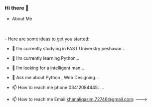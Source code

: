 ### Hi there 👋

- About Me
<br>
<br>
- Here are some ideas to get you started:

- 🔭 I’m currently studying in FAST Universtry peshawar...
- 🌱 I’m currently learning Python...
 
- 🤔 I’m looking for a intelligent man...
- 💬 Ask me about Python , Web Designing...
- 📫 How to reach me phone:03412084445: ...
- 📫 How to reach me Email:khanaliqasim.72746@gmail.com:
--->

